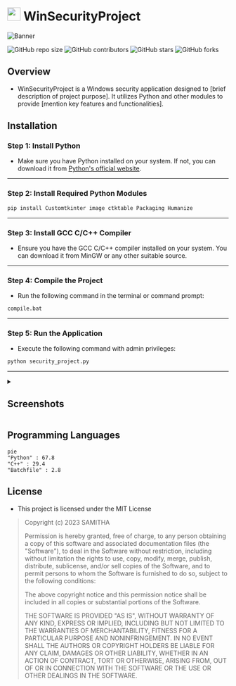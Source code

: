 



<h1> <img src="https://github.com/smtkanchana66/WinSecurityProject/blob/main/test_images/logo3.png" width="30" heigth="30">
WinSecurityProject 
</h1>


<!-- <img align="center" src="https://github.com/smtkanchana66/WinSecurityProject/blob/Readme/test_images/Win3.png" alt="Banner"> -->
<img align="center" src="https://github.com/smtkanchana66/WinSecurityProject/blob/Readme/Readme-res/ban1.gif" alt="Banner" >


![GitHub repo size](https://img.shields.io/github/repo-size/drsamitha/WinSecurityProject)
![GitHub contributors](https://img.shields.io/github/contributors/drsamitha/WinSecurityProject)
![GitHub stars](https://img.shields.io/github/stars/drsamitha/WinSecurityProject?style=social)
![GitHub forks](https://img.shields.io/github/forks/drsamitha/WinSecurityProject?style=social)

## Overview
-  WinSecurityProject is a Windows security application designed to [brief description of project purpose]. It utilizes Python and other modules to provide [mention key features and functionalities].

## Installation

### Step 1: Install Python

- Make sure you have Python installed on your system. If not, you can download it from [Python's official website](https://www.python.org/).
---

### Step 2: Install Required Python Modules

```bash
pip install Customtkinter image ctktable Packaging Humanize
```
---

<!-- install python
import Customtkinter, image, ctktable, Packaging, Humanize python modules
install gcc c/c++ compiler
run the compile.bat file
run the security.py with admin previlage. -->


### Step 3: Install GCC C/C++ Compiler
- Ensure you have the GCC C/C++ compiler installed on your system. You can download it from MinGW or any other suitable source.
---

### Step 4: Compile the Project
- Run the following command in the terminal or command prompt:
```bash
compile.bat
```
---


### Step 5: Run the Application
- Execute the following command with admin privileges:
```bash
python security_project.py
```
---

<details>
  <summary>  <h2>  Screenshots  </h2>  </summary>

  
  ![Screenshot 1](screenshots/screenshot1.png)
   *Caption for Screenshot 1*

 ![Screenshot 2](screenshots/screenshot2.png)
  *Caption for Screenshot 2*
  
</details>

## Programming Languages

```mermaid
pie
"Python" : 67.8
"C++" : 29.4
"Batchfile" : 2.8
```


## License
- This project is licensed under the MIT License

>Copyright (c) 2023 SAMITHA
>
>Permission is hereby granted, free of charge, to any person obtaining a copy
>of this software and associated documentation files (the "Software"), to deal
>in the Software without restriction, including without limitation the rights
>to use, copy, modify, merge, publish, distribute, sublicense, and/or sell
>copies of the Software, and to permit persons to whom the Software is
>furnished to do so, subject to the following conditions:
>
>The above copyright notice and this permission notice shall be included in all
>copies or substantial portions of the Software.
>
>THE SOFTWARE IS PROVIDED "AS IS", WITHOUT WARRANTY OF ANY KIND, EXPRESS OR
>IMPLIED, INCLUDING BUT NOT LIMITED TO THE WARRANTIES OF MERCHANTABILITY,
>FITNESS FOR A PARTICULAR PURPOSE AND NONINFRINGEMENT. IN NO EVENT SHALL THE
>AUTHORS OR COPYRIGHT HOLDERS BE LIABLE FOR ANY CLAIM, DAMAGES OR OTHER
>LIABILITY, WHETHER IN AN ACTION OF CONTRACT, TORT OR OTHERWISE, ARISING FROM,
>OUT OF OR IN CONNECTION WITH THE SOFTWARE OR THE USE OR OTHER DEALINGS IN THE
>SOFTWARE.




